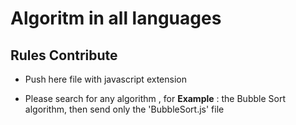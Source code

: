 # Algoritm in all languages
## Rules Contribute

- Push here file with javascript extension

- Please search for any algorithm , for **Example** : the Bubble Sort algorithm, then send only the 'BubbleSort.js' file